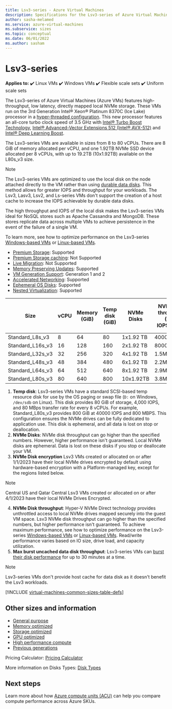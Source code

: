 ```yaml
---
title: Lsv3-series - Azure Virtual Machines 
description: Specifications for the Lsv3-series of Azure Virtual Machines (Azure VMs). 
author: sasha-melamed 
ms.service: azure-virtual-machines
ms.subservice: sizes
ms.topic: conceptual 
ms.date: 06/01/2022
ms.author: sasham
--- 
```


# Lsv3-series 

**Applies to:** :heavy_check_mark: Linux VMs :heavy_check_mark: Windows VMs :heavy_check_mark: Flexible scale sets :heavy_check_mark: Uniform scale sets 

The Lsv3-series of Azure Virtual Machines (Azure VMs) features high-throughput, low latency, directly mapped local NVMe storage. These VMs run on the 3rd Generation Intel&reg; Xeon&reg; Platinum 8370C (Ice Lake) processor in a [hyper-threaded configuration](https://www.intel.com/content/www/us/en/architecture-and-technology/hyper-threading/hyper-threading-technology.html). This new processor features an all-core turbo clock speed of 3.5 GHz with [Intel&reg; Turbo Boost Technology](https://www.intel.com/content/www/us/en/architecture-and-technology/turbo-boost/turbo-boost-technology.html), [Intel&reg; Advanced-Vector Extensions 512 (Intel&reg; AVX-512)](https://www.intel.com/content/www/us/en/architecture-and-technology/avx-512-overview.html) and [Intel&reg; Deep Learning Boost](https://software.intel.com/content/www/us/en/develop/topics/ai/deep-learning-boost.html).  

The Lsv3-series VMs are available in sizes from 8 to 80 vCPUs. There are 8 GiB of memory allocated per vCPU, and one 1.92TB NVMe SSD device allocated per 8 vCPUs, with up to 19.2TB (10x1.92TB) available on the L80s_v3 size. 

> [!NOTE] 
> The Lsv3-series VMs are optimized to use the local disk on the node attached directly to the VM rather than using [durable data disks](disks-types.md). This method allows for greater IOPS and throughput for your workloads. The Lsv3, Lasv3, Lsv2, and Ls-series VMs don't support the creation of a host cache to increase the IOPS achievable by durable data disks. 
> 
> The high throughput and IOPS of the local disk makes the Lsv3-series VMs ideal for NoSQL stores such as Apache Cassandra and MongoDB. These stores replicate data across multiple VMs to achieve persistence in the event of the failure of a single VM. 
> 
> To learn more, see how to optimize performance on the Lsv3-series [Windows-based VMs](../virtual-machines/windows/storage-performance.md) or [Linux-based VMs](../virtual-machines/linux/storage-performance.md).   

- [Premium Storage](premium-storage-performance.md): Supported 
- [Premium Storage caching](premium-storage-performance.md): Not Supported 
- [Live Migration](maintenance-and-updates.md): Not Supported 
- [Memory Preserving Updates](maintenance-and-updates.md): Supported 
- [VM Generation Support](generation-2.md): Generation 1 and 2 
- [Accelerated Networking](../virtual-network/create-vm-accelerated-networking-cli.md): Supported 
- [Ephemeral OS Disks](ephemeral-os-disks.md): Supported  
- [Nested Virtualization](/virtualization/hyper-v-on-windows/user-guide/nested-virtualization): Supported  

| Size | vCPU | Memory (GiB) | Temp disk (GiB) | NVMe Disks | NVMe Disk throughput (Read IOPS/MBps) | Uncached data disk throughput (IOPS/MBps) | Max burst uncached data disk throughput (IOPS/MBps) | Max Data Disks | Max NICs | Expected network bandwidth (Mbps) | 
|---|---|---|---|---|---|---|---|---|---|---| 
| Standard_L8s_v3   |  8 |  64 |  80 |  1x1.92 TB  | 400000/2000  | 12800/290  | 20000/1200 | 16 | 4 | 12500 | 
| Standard_L16s_v3  | 16 | 128 | 160 |  2x1.92 TB  | 800000/4000  | 25600/600  | 40000/1600 | 32 | 8 | 12500 | 
| Standard_L32s_v3  | 32 | 256 | 320 |  4x1.92 TB  | 1.5M/8000    | 51200/865  | 80000/2000 | 32 | 8 | 16000 | 
| Standard_L48s_v3  | 48 | 384 | 480 |  6x1.92 TB  | 2.2M/14000   | 76800/1315 | 80000/3000 | 32 | 8 | 24000 | 
| Standard_L64s_v3  | 64 | 512 | 640 |  8x1.92 TB  | 2.9M/16000   | 80000/1735 | 80000/3000 | 32 | 8 | 30000 | 
| Standard_L80s_v3 | 80 | 640 | 800 | 10x1.92TB | 3.8M/20000 | 80000/2160 | 80000/3000 | 32 | 8 | 32000 | 

1. **Temp disk**: Lsv3-series VMs have a standard SCSI-based temp resource disk for use by the OS paging or swap file (`D:` on Windows, `/dev/sdb` on Linux). This disk provides 80 GiB of storage, 4,000 IOPS, and 80 MBps transfer rate for every 8 vCPUs. For example, Standard_L80s_v3 provides 800 GiB at 40000 IOPS and 800 MBPS. This configuration ensures the NVMe drives can be fully dedicated to application use. This disk is ephemeral, and all data is lost on stop or deallocation. 
2. **NVMe Disks**: NVMe disk throughput can go higher than the specified numbers. However, higher performance isn't guaranteed. Local NVMe disks are ephemeral. Data is lost on these disks if you stop or deallocate your VM. 
3. **NVMe Disk encryption** Lsv3 VMs created or allocated on or after 1/1/2023 have their local NVMe drives encrypted by default using hardware-based encryption with a Platform-managed key, except for the regions listed below. 

> [!NOTE]
> Central US and Qatar Central Lsv3 VMs created or allocated on or after 4/1/2023 have their local NVMe Drives Encrypted. 

4. **NVMe Disk throughput**: Hyper-V NVMe Direct technology provides unthrottled access to local NVMe drives mapped securely into the guest VM space. Lsv3 NVMe disk throughput can go higher than the specified numbers, but higher performance isn't guaranteed. To achieve maximum performance, see how to optimize performance on the Lsv3-series [Windows-based VMs](../virtual-machines/windows/storage-performance.md) or [Linux-based VMs](../virtual-machines/linux/storage-performance.md).   Read/write performance varies based on IO size, drive load, and capacity utilization. 
5. **Max burst uncached data disk throughput**: Lsv3-series VMs can [burst their disk performance](./disk-bursting.md) for up to 30 minutes at a time. 

> [!NOTE]
> Lsv3-series VMs don't provide host cache for data disk as it doesn't benefit the Lsv3 workloads. 

[!INCLUDE [virtual-machines-common-sizes-table-defs](../../includes/virtual-machines-common-sizes-table-defs.md)]

## Other sizes and information 

- [General purpose](sizes-general.md) 
- [Memory optimized](sizes-memory.md) 
- [Storage optimized](sizes-storage.md) 
- [GPU optimized](sizes-gpu.md) 
- [High performance compute](sizes-hpc.md) 
- [Previous generations](sizes-previous-gen.md) 

Pricing Calculator: [Pricing Calculator](https://azure.microsoft.com/pricing/calculator/) 

More information on Disks Types: [Disk Types](./disks-types.md#ultra-disks) 

## Next steps 

Learn more about how [Azure compute units (ACU)](acu.md) can help you compare compute performance across Azure SKUs. 
